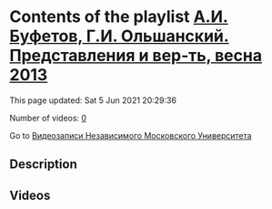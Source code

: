 # Contents of the playlist [А.И. Буфетов, Г.И. Ольшанский. Представления и вер-ть, весна 2013](https://www.youtube.com/playlist?list=PLp9ABVh6_x4HWBoHqmKXltYwGckLYMGSJ)

This page updated: Sat 5 Jun 2021 20:29:36

Number of videos: [0](#videos)

Go to [Видеозаписи Независимого Московского Университета](../README.md)

## Description



## Videos

